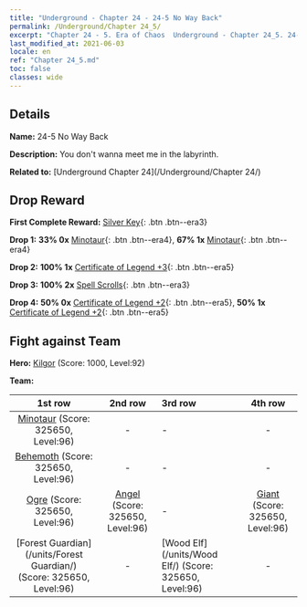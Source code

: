 ```yaml
---
title: "Underground - Chapter 24 - 24-5 No Way Back"
permalink: /Underground/Chapter 24_5/
excerpt: "Chapter 24 - 5. Era of Chaos  Underground - Chapter 24_5. 24-5 No Way Back"
last_modified_at: 2021-06-03
locale: en
ref: "Chapter 24_5.md"
toc: false
classes: wide
---
```


## Details

 **Name:** 24-5 No Way Back

 **Description:** You don't wanna meet me in the labyrinth.

 **Related to:** [Underground Chapter 24](/Underground/Chapter 24/)

## Drop Reward

 **First Complete Reward:** [Silver Key](/Items/con_693/){: .btn .btn--era3}

 **Drop 1:** **33% 0x** [Minotaur](/Items/unt_248/){: .btn .btn--era4}, **67% 1x** [Minotaur](/Items/unt_248/){: .btn .btn--era4}

 **Drop 2:** **100% 1x** [Certificate of Legend +3](/Items/mat_88/){: .btn .btn--era5}

 **Drop 3:** **100% 2x** [Spell Scrolls](/Items/con_694/){: .btn .btn--era3}

 **Drop 4:** **50% 0x** [Certificate of Legend +2](/Items/mat_81/){: .btn .btn--era5}, **50% 1x** [Certificate of Legend +2](/Items/mat_81/){: .btn .btn--era5}


## Fight against Team
 **Hero:** [Kilgor](/heroes/Kilgor/) (Score: 1000, Level:92)

 **Team:**


  | 1st row | 2nd row | 3rd row | 4th row |
  |:----:|:----:|:----|:----:|
  | [Minotaur](/units/Minotaur/) (Score: 325650, Level:96)  | - | - | - |
  | [Behemoth](/units/Behemoth/) (Score: 325650, Level:96)  | - | - | - |
  | [Ogre](/units/Ogre/) (Score: 325650, Level:96)  | [Angel](/units/Angel/) (Score: 325650, Level:96)  | - | [Giant](/units/Giant/) (Score: 325650, Level:96)  |
  | [Forest Guardian](/units/Forest Guardian/) (Score: 325650, Level:96)  | - | [Wood Elf](/units/Wood Elf/) (Score: 325650, Level:96)  | - |


